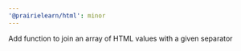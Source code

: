 ```yaml
---
'@prairielearn/html': minor
---
```


Add function to join an array of HTML values with a given separator
